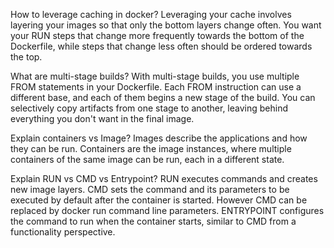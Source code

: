 How to leverage caching in docker?
Leveraging your cache involves layering your images so that only the bottom layers change often. 
You want your RUN steps that change more frequently towards the bottom of the Dockerfile, while steps that change less often should be ordered towards the top.

What are multi-stage builds?
With multi-stage builds, you use multiple FROM statements in your Dockerfile. Each FROM instruction can use a different base, 
and each of them begins a new stage of the build. You can selectively copy artifacts from one stage to another, 
leaving behind everything you don't want in the final image.

Explain containers vs Image?
Images describe the applications and how they can be run. Containers are the image instances, where multiple containers of the same image can be run, 
each in a different state.

Explain RUN vs CMD vs Entrypoint?
RUN executes commands and creates new image layers.
CMD sets the command and its parameters to be executed by default after the container is started. However CMD can be replaced by docker run command line parameters.
ENTRYPOINT configures the command to run when the container starts, similar to CMD from a functionality perspective.


